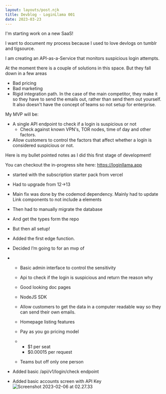 ```yaml
---
layout: layouts/post.njk
title: Devblog - LoginLlama 001
date: 2023-03-23
---
```


I'm starting work on a new SaaS!

I want to document my process because I used to love devlogs on tumblr and tigsource.

I am creating an API-as-a-Service that monitors suspicious login attempts.

At the moment there is a couple of solutions in this space. But they fall down in a few areas

- Bad pricing
- Bad marketing
- Rigid integration path. In the case of the main competitor, they make it so they have to send the emails out, rather than send them out yourself. It also doesn't have the concept of teams so not setup for enterprise.

My MVP will be:

- A single API endpoint to check if a login is suspicious or not
  - Check against known VPN's, TOR nodes, time of day and other factors.
- Allow customers to control the factors that affect whether a login is considered suspicious or not.

Here is my bullet pointed notes as I did this first stage of development!

You can checkout the in-progress site here: https://loginllama.app

- started with the subscription starter pack from vercel

- Had to upgrade from 12->13

- Main fix was done by the codemod dependency. Mainly had to update Link components to not include a elements

- Then had to manually migrate the database

- And get the types form the repo

- But then all setup!

- Added the first edge function.

- Decided I’m going to for an mvp of

- - Basic admin interface to control the sensitivity

  - Api to check if the login is suspicious and return the reason why

  - Good looking doc pages

  - NodeJS SDK

  - Allow customers to get the data in a computer readable way so they can send their own emails.

  - Homepage listing features

  - Pay as you go pricing model

  - - $1 per seat
    - $0.00015 per request

  - Teams but off only one person

- Added basic /api/v1/login/check endpoint
- Added basic accounts screen with API Key![Screenshot 2023-02-06 at 02.27.33](../../assets/images/accounts-screen.png)
